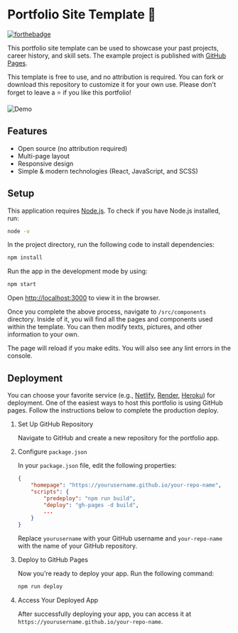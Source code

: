 # Portfolio Site Template 🚀

[![forthebadge](https://forthebadge.com/images/badges/open-source.svg)](https://forthebadge.com)

This portfolio site template can be used to showcase your past projects, career history, and skill sets. The example project is published with [GitHub Pages](https://yujisatojr.github.io/react-portfolio-template/).

This template is free to use, and no attribution is required. You can fork or download this repository to customize it for your own use. Please don't forget to leave a ⭐ if you like this portfolio!

![Demo](https://my-aws-assets.s3.us-west-2.amazonaws.com/portfolio-img/portfolio-screenshot.png)

## Features
* Open source (no attribution required)
* Multi-page layout
* Responsive design
* Simple & modern technologies (React, JavaScript, and SCSS)

## Setup

This application requires [Node.js](https://nodejs.org/). To check if you have Node.js installed, run:

```bash
node -v
```

In the project directory, run the following code to install dependencies:

```bash
npm install
```

Run the app in the development mode by using:

```bash
npm start
```

Open [http://localhost:3000](http://localhost:3000) to view it in the browser.

Once you complete the above process, navigate to `/src/components` directory. Inside of it, you will find all the pages and components used within the template. You can then modify texts, pictures, and other information to your own.

The page will reload if you make edits. You will also see any lint errors in the console.

## Deployment

You can choose your favorite service (e.g., [Netlify](https://www.netlify.com/), [Render](https://render.com/), [Heroku](https://www.heroku.com/)) for deployment. One of the easiest ways to host this portfolio is using GitHub pages. Follow the instructions below to complete the production deploy.

1. Set Up GitHub Repository

    Navigate to GitHub and create a new repository for the portfolio app.

2. Configure `package.json`

    In your `package.json` file, edit the following properties:

    ```json
    {
        "homepage": "https://yourusername.github.io/your-repo-name",
        "scripts": {
            "predeploy": "npm run build",
            "deploy": "gh-pages -d build",
            ...
        }
    }
    ```

    Replace `yourusername` with your GitHub username and `your-repo-name` with the name of your GitHub repository.

3. Deploy to GitHub Pages

    Now you're ready to deploy your app. Run the following command:

    ```bash
    npm run deploy
    ```

4. Access Your Deployed App

    After successfully deploying your app, you can access it at `https://yourusername.github.io/your-repo-name`.